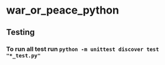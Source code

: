 # war_or_peace_python

## Testing
### To run all test run `python -m unittest discover test "*_test.py"`